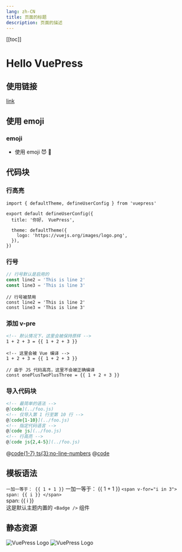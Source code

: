 ```yaml
---
lang: zh-CN
title: 页面的标题
description: 页面的描述
---
```


[[toc]]

# Hello VuePress

## 使用链接

[link](.)  

## 使用 emoji
### emoji
- 使用 emoji 😈 :tada:

## 代码块
### 行高亮
```ts{1,6-8} :no-line-numbers
import { defaultTheme, defineUserConfig } from 'vuepress'

export default defineUserConfig({
  title: '你好， VuePress',

  theme: defaultTheme({
    logo: 'https://vuejs.org/images/logo.png',
  }),
})
```
### 行号
```ts
// 行号默认是启用的
const line2 = 'This is line 2'
const line3 = 'This is line 3'
```

```ts:no-line-numbers
// 行号被禁用
const line2 = 'This is line 2'
const line3 = 'This is line 3'
```

### 添加 v-pre
```md
<!-- 默认情况下，这里会被保持原样 -->
1 + 2 + 3 = {{ 1 + 2 + 3 }}
```

```md:no-v-pre
<!-- 这里会被 Vue 编译 -->
1 + 2 + 3 = {{ 1 + 2 + 3 }}
```

```js:no-v-pre
// 由于 JS 代码高亮，这里不会被正确编译
const onePlusTwoPlusThree = {{ 1 + 2 + 3 }}
```

### 导入代码块
```md
<!-- 最简单的语法 -->
@[code](../foo.js)
<!-- 仅导入第 1 行至第 10 行 -->
@[code{1-10}](../foo.js)
<!-- 指定代码语言 -->
@[code js](../foo.js)
<!-- 行高亮 -->
@[code js{2,4-5}](../foo.js)
```
@[code{1-7} ts{3}:no-line-numbers](../config.ts)
@[code](@root/config.ts)

## 模板语法
` 一加一等于： {{ 1 + 1 }} ` 一加一等于： {{ 1 + 1 }} 
` <span v-for="i in 3"> span: {{ i }} </span> ` <br />
<span v-for="i in 3"> span: {{ i }} </span><br/>
这是默认主题内置的 `<Badge />` 组件 <Badge text="演示" />

## 静态资源
![VuePress Logo](/images/hero.png)
<img :src="$withBase('/images/hero.png')" alt="VuePress Logo">